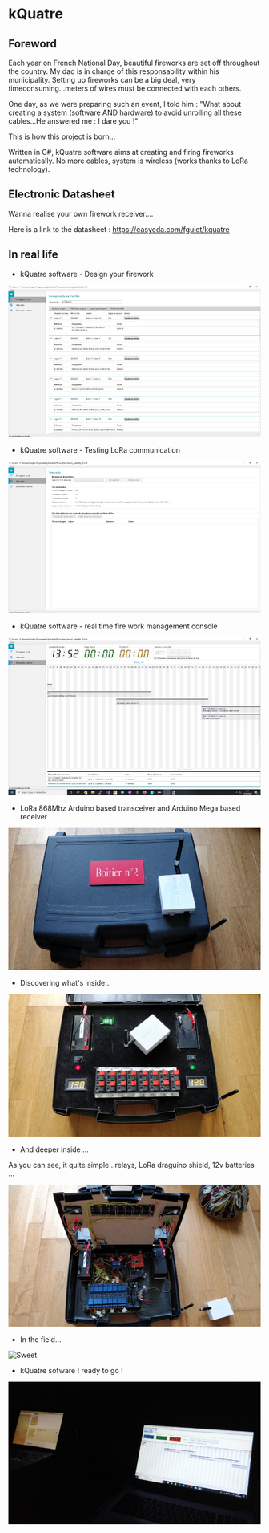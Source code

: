# kQuatre

## Foreword

Each year on French National Day, beautiful fireworks are set off throughout the country. My dad is in charge of this responsability within his municipality.
Setting up fireworks can be a big deal, very timeconsuming...meters of wires must be connected with each others.

One day, as we were preparing such an event, I told him : "What about creating a system (software AND hardware) to avoid unrolling all these cables...He answered me : I dare you !"

This is how this project is born...

Written in C#, kQuatre software aims at creating and firing fireworks automatically. No more cables, system is wireless (works thanks to LoRa technology).

## Electronic Datasheet

Wanna realise your own firework receiver....

Here is a link to the datasheet : <https://easyeda.com/fguiet/kquatre>

## In real life

* kQuatre software - Design your firework

![Sweet](pictures/DesigningFirework.jpg)

* kQuatre software - Testing LoRa communication

![Sweet](pictures/TestingLoRa.jpg)

* kQuatre software - real time fire work management console

![Sweet](pictures/FireworkManagement.jpg)

* LoRa 868Mhz Arduino based transceiver and Arduino Mega based receiver

![Sweet](pictures/LoRaReceiverBox.jpg)

* Discovering what's inside...

![Sweet](pictures/LoRaReceiverBox1.jpg)

* And deeper inside ...

As you can see, it quite simple...relays, LoRa draguino shield, 12v batteries ...

![Sweet](pictures/LoRaReceiverBox2.jpg)

* In the field...

![Sweet](pictures/InPlaceWithFireworks.jpg)

* kQuatre sofware ! ready to go !

![Sweet](pictures/kQuatreSofwareAtWork.jpg)

